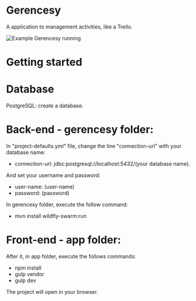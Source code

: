 # Gerencesy
A application to management activities, like a Trello.

![Example Gerencesy running](app/img/example.gif)

# Getting started 

# Database
PostgreSQL: create a database.

# Back-end - gerencesy folder:
In "project-defaults.yml" file, change the line "connection-url" with your database name:
- connection-url: jdbc:postgresql://localhost:5432/(your database name).

And set your username and password:
- user-name: (user-name)
- password: (password)

In gerencesy folder, execute the follow command:
- mvn install wildfly-swarm:run

# Front-end - app folder:
After it, in app folder, execute the follows commands:
- npm install
- gulp vendor
- gulp dev

The project will open in your browser.

